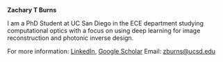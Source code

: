**Zachary T Burns**

I am a PhD Student at UC San Diego in the ECE department studying computational optics with a focus on using deep learning for image reconstruction and photonic inverse design.

For more information:
[LinkedIn](https://www.linkedin.com/in/zachary-burns-b25958181/),
[Google Scholar](https://scholar.google.com/citations?user=twWd2REAAAAJ&hl=en&oi=ao)
Email: zburns@ucsd.edu


<!---
Zach-T-Burns/Zach-T-Burns is a ✨ special ✨ repository because its `README.md` (this file) appears on your GitHub profile.
You can click the Preview link to take a look at your changes.
--->
